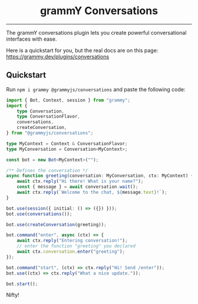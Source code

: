 # <h1 align="center">grammY Conversations</h1>

---

The grammY conversations plugin lets you create powerful conversational interfaces with ease.

Here is a quickstart for you, but the real docs are on this page: <https://grammy.dev/plugins/conversations>

## Quickstart

Run `npm i grammy @grammyjs/conversations` and paste the following code:

```ts
import { Bot, Context, session } from "grammy";
import {
    type Conversation,
    type ConversationFlavor,
    conversations,
    createConversation,
} from "@grammyjs/conversations";

type MyContext = Context & ConversationFlavor;
type MyConversation = Conversation<MyContext>;

const bot = new Bot<MyContext>("");

/** Defines the conversation */
async function greeting(conversation: MyConversation, ctx: MyContext) {
    await ctx.reply("Hi there! What is your name?");
    const { message } = await conversation.wait();
    await ctx.reply(`Welcome to the chat, ${message.text}!`);
}

bot.use(session({ initial: () => ({}) }));
bot.use(conversations());

bot.use(createConversation(greeting));

bot.command("enter", async (ctx) => {
    await ctx.reply("Entering conversation!");
    // enter the function "greeting" you declared
    await ctx.conversation.enter("greeting");
});

bot.command("start", (ctx) => ctx.reply("Hi! Send /enter"));
bot.use((ctx) => ctx.reply("What a nice update."));

bot.start();
```

Nifty!
